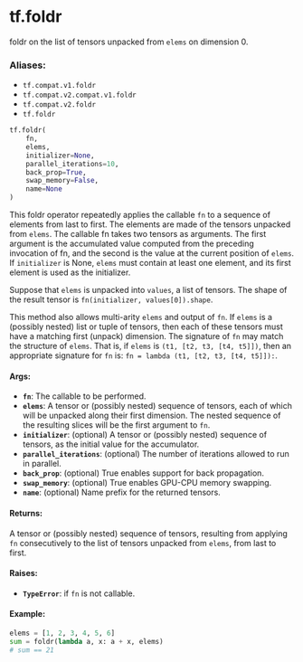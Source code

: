 <div itemscope itemtype="http://developers.google.com/ReferenceObject">
<meta itemprop="name" content="tf.foldr" />
<meta itemprop="path" content="Stable" />
</div>

# tf.foldr

foldr on the list of tensors unpacked from `elems` on dimension 0.

### Aliases:

* `tf.compat.v1.foldr`
* `tf.compat.v2.compat.v1.foldr`
* `tf.compat.v2.foldr`
* `tf.foldr`

``` python
tf.foldr(
    fn,
    elems,
    initializer=None,
    parallel_iterations=10,
    back_prop=True,
    swap_memory=False,
    name=None
)
```

<!-- Placeholder for "Used in" -->

This foldr operator repeatedly applies the callable `fn` to a sequence
of elements from last to first. The elements are made of the tensors
unpacked from `elems`. The callable fn takes two tensors as arguments.
The first argument is the accumulated value computed from the preceding
invocation of fn, and the second is the value at the current position of
`elems`. If `initializer` is None, `elems` must contain at least one element,
and its first element is used as the initializer.

Suppose that `elems` is unpacked into `values`, a list of tensors. The shape
of the result tensor is `fn(initializer, values[0]).shape`.

This method also allows multi-arity `elems` and output of `fn`.  If `elems`
is a (possibly nested) list or tuple of tensors, then each of these tensors
must have a matching first (unpack) dimension.  The signature of `fn` may
match the structure of `elems`.  That is, if `elems` is
`(t1, [t2, t3, [t4, t5]])`, then an appropriate signature for `fn` is:
`fn = lambda (t1, [t2, t3, [t4, t5]]):`.

#### Args:


* <b>`fn`</b>: The callable to be performed.
* <b>`elems`</b>: A tensor or (possibly nested) sequence of tensors, each of which will
  be unpacked along their first dimension.  The nested sequence of the
  resulting slices will be the first argument to `fn`.
* <b>`initializer`</b>: (optional) A tensor or (possibly nested) sequence of tensors,
  as the initial value for the accumulator.
* <b>`parallel_iterations`</b>: (optional) The number of iterations allowed to run in
  parallel.
* <b>`back_prop`</b>: (optional) True enables support for back propagation.
* <b>`swap_memory`</b>: (optional) True enables GPU-CPU memory swapping.
* <b>`name`</b>: (optional) Name prefix for the returned tensors.


#### Returns:

A tensor or (possibly nested) sequence of tensors, resulting from applying
`fn` consecutively to the list of tensors unpacked from `elems`, from last
to first.



#### Raises:


* <b>`TypeError`</b>: if `fn` is not callable.


#### Example:

```python
elems = [1, 2, 3, 4, 5, 6]
sum = foldr(lambda a, x: a + x, elems)
# sum == 21
```
